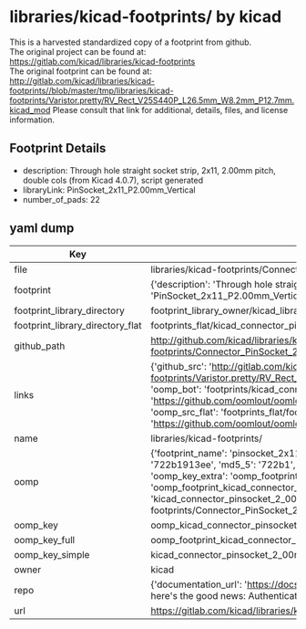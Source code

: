 # libraries/kicad-footprints/ by kicad  
This is a harvested standardized copy of a footprint from github.  
The original project can be found at:  
https://gitlab.com/kicad/libraries/kicad-footprints  
The original footprint can be found at:
http://gitlab.com/kicad/libraries/kicad-footprints//blob/master/tmp/libraries/kicad-footprints/Varistor.pretty/RV_Rect_V25S440P_L26.5mm_W8.2mm_P12.7mm.kicad_mod
Please consult that link for additional, details, files, and license information.  
## Footprint Details
* description: Through hole straight socket strip, 2x11, 2.00mm pitch, double cols (from Kicad 4.0.7), script generated  
* libraryLink: PinSocket_2x11_P2.00mm_Vertical  
* number_of_pads: 22  
## yaml dump  
| Key | Value |  
| --- | --- |  
| file | libraries/kicad-footprints/Connector_PinSocket_2.00mm.pretty/PinSocket_2x11_P2.00mm_Vertical.kicad_mod |  
| footprint | {'description': 'Through hole straight socket strip, 2x11, 2.00mm pitch, double cols (from Kicad 4.0.7), script generated', 'libraryLink': 'PinSocket_2x11_P2.00mm_Vertical', 'number_of_pads': 22} |  
| footprint_library_directory | footprint_library_owner/kicad_libraries/kicad-footprints/ |  
| footprint_library_directory_flat | footprints_flat/kicad_connector_pinsocket_2_00mm_pinsocket_2x11_p2_00mm_vertical/working |  
| github_path | http://github.com/kicad/libraries/kicad-footprints//blob/master/tmp/libraries/kicad-footprints/Connector_PinSocket_2.00mm.pretty/PinSocket_2x11_P2.00mm_Vertical.kicad_mod |  
| links | {'github_src': 'http://gitlab.com/kicad/libraries/kicad-footprints//blob/master/tmp/libraries/kicad-footprints/Varistor.pretty/RV_Rect_V25S440P_L26.5mm_W8.2mm_P12.7mm.kicad_mod', 'github_src_repo': 'https://gitlab.com/kicad/libraries/kicad-footprints', 'oomp_bot': 'footprints/kicad_connector_pinsocket_2_00mm_pinsocket_2x11_p2_00mm_vertical/working', 'oomp_bot_github': 'https://github.com/oomlout/oomlout_oomp_footprint_bot/tree/main/footprints/kicad_connector_pinsocket_2_00mm_pinsocket_2x11_p2_00mm_vertical/working', 'oomp_src_flat': 'footprints_flat/footprints_flat/kicad_connector_pinsocket_2_00mm_pinsocket_2x11_p2_00mm_vertical/working', 'oomp_src_flat_github': 'https://github.com/oomlout/oomlout_oomp_footprint_src/tree/main/footprints_flat/kicad_connector_pinsocket_2_00mm_pinsocket_2x11_p2_00mm_vertical/working'} |  
| name | libraries/kicad-footprints/ |  
| oomp | {'footprint_name': 'pinsocket_2x11_p2_00mm_vertical', 'library_name': 'connector_pinsocket_2_00mm', 'md5': '722b1913ee91bd8a2faa322e7b76a380', 'md5_10': '722b1913ee', 'md5_5': '722b1', 'md5_6': '722b19', 'oomp_key': 'oomp_kicad_connector_pinsocket_2_00mm_pinsocket_2x11_p2_00mm_vertical', 'oomp_key_extra': 'oomp_footprint_kicad_connector_pinsocket_2_00mm_pinsocket_2x11_p2_00mm_vertical', 'oomp_key_full': 'oomp_footprint_kicad_connector_pinsocket_2_00mm_pinsocket_2x11_p2_00mm_vertical_722b19', 'oomp_key_simple': 'kicad_connector_pinsocket_2_00mm_pinsocket_2x11_p2_00mm_vertical', 'original_filename': 'libraries/kicad-footprints/Connector_PinSocket_2.00mm.pretty/PinSocket_2x11_P2.00mm_Vertical.kicad_mod', 'owner_name': 'kicad'} |  
| oomp_key | oomp_kicad_connector_pinsocket_2_00mm_pinsocket_2x11_p2_00mm_vertical |  
| oomp_key_full | oomp_footprint_kicad_connector_pinsocket_2_00mm_pinsocket_2x11_p2_00mm_vertical |  
| oomp_key_simple | kicad_connector_pinsocket_2_00mm_pinsocket_2x11_p2_00mm_vertical |  
| owner | kicad |  
| repo | {'documentation_url': 'https://docs.github.com/rest/overview/resources-in-the-rest-api#rate-limiting', 'message': "API rate limit exceeded for 84.66.173.59. (But here's the good news: Authenticated requests get a higher rate limit. Check out the documentation for more details.)"} |  
| url | https://gitlab.com/kicad/libraries/kicad-footprints |  

